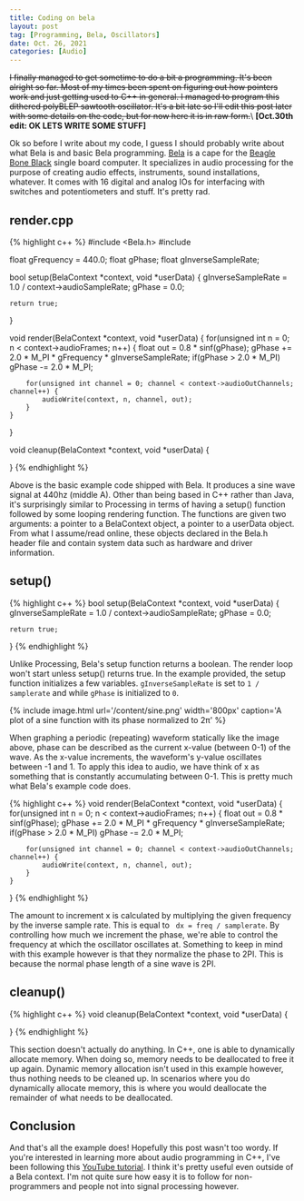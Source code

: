 ```yaml
---
title: Coding on bela
layout: post
tag: [Programming, Bela, Oscillators]
date: Oct. 26, 2021
categories: [Audio]
---
```


~~I finally managed to get sometime to do a bit a programming. It's been alright so far. Most of my times been spent on figuring out how pointers work and just getting used to C++ in general. I managed to program this dithered polyBLEP sawtooth oscillator. It's a bit late so I'll edit this post later with some details on the code, but for now here it is in raw form.~~\\
**[Oct.30th edit: OK LETS WRITE SOME STUFF]**

Ok so before I write about my code, I guess I should probably write about what Bela is and basic Bela programming. [Bela](https://www.bela.io) is a cape for the [Beagle Bone Black](https://beagleboard.org/black) single board computer. It specializes in audio processing for the purpose of creating audio effects, instruments, sound installations, whatever. It comes with 16 digital and analog IOs for interfacing with switches and potentiometers and stuff. It's pretty rad.

## render.cpp
{% highlight c++ %}
#include <Bela.h>
#include <cmath>

float gFrequency = 440.0;
float gPhase;
float gInverseSampleRate;

bool setup(BelaContext *context, void *userData)
{
	gInverseSampleRate = 1.0 / context->audioSampleRate;
	gPhase = 0.0;

	return true;
}

void render(BelaContext *context, void *userData)
{
	for(unsigned int n = 0; n < context->audioFrames; n++) {
		float out = 0.8 * sinf(gPhase);
		gPhase += 2.0 * M_PI * gFrequency * gInverseSampleRate;
		if(gPhase > 2.0 * M_PI)
			gPhase -= 2.0 * M_PI;

		for(unsigned int channel = 0; channel < context->audioOutChannels; channel++) {
			audioWrite(context, n, channel, out);
		}
	}
}

void cleanup(BelaContext *context, void *userData)
{


}
{% endhighlight %}

Above is the basic example code shipped with Bela. It produces a sine wave signal at 440hz (middle A). Other than being based in C++ rather than Java, it's surprisingly similar to Processing in terms of having a setup() function followed by some looping rendering function. The functions are given two arguments: a pointer to a BelaContext object, a pointer to a userData object. From what I assume/read online, these objects declared in the Bela.h header file and contain system data such as hardware and driver information.

## setup()
{% highlight c++ %}
bool setup(BelaContext *context, void *userData)
{
	gInverseSampleRate = 1.0 / context->audioSampleRate;
	gPhase = 0.0;

	return true;
}
{% endhighlight %}

Unlike Processing, Bela's setup function returns a boolean. The render loop won't start unless setup() returns true. In the example provided, the setup function initializes a few variables. `gInverseSampleRate` is set to `1 / samplerate` and while `gPhase` is initialized to `0`.

{% include image.html url='/content/sine.png' width='800px' caption='A plot of a sine function with its phase normalized to 2π' %}

When graphing a periodic (repeating) waveform statically like the image above, phase can be described as the current x-value (between 0-1) of the wave. As the x-value increments, the waveform's y-value oscillates between -1 and 1. To apply this idea to audio, we have think of x as something that is constantly accumulating between 0-1. This is pretty much what Bela's example code does.

{% highlight c++ %}
void render(BelaContext *context, void *userData)
{
	for(unsigned int n = 0; n < context->audioFrames; n++) {
		float out = 0.8 * sinf(gPhase);
		gPhase += 2.0 * M_PI * gFrequency * gInverseSampleRate;
		if(gPhase > 2.0 * M_PI)
			gPhase -= 2.0 * M_PI;

		for(unsigned int channel = 0; channel < context->audioOutChannels; channel++) {
			audioWrite(context, n, channel, out);
		}
	}
}
{% endhighlight %}

The amount to increment x is calculated by multiplying the given frequency by the inverse sample rate. This is equal to ` dx = freq / samplerate`. By controlling how much we increment the phase, we're able to control the frequency at which the oscillator oscillates at. Something to keep in mind with this example however is that they normalize the phase to 2PI. This is because the normal phase length of a sine wave is 2PI.

## cleanup()
{% highlight c++ %}
void cleanup(BelaContext *context, void *userData)
{

}
{% endhighlight %}

This section doesn't actually do anything. In C++, one is able to dynamically allocate memory. When doing so, memory needs to be deallocated to free it up again. Dynamic memory allocation isn't used in this example however, thus nothing needs to be cleaned up. In scenarios where you do dynamically allocate memory, this is where you would deallocate the remainder of what needs to be deallocated.

## Conclusion

And that's all the example does! Hopefully this post wasn't too wordy. If you're interested in learning more about audio programming in C++, I've been following this [YouTube tutorial](https://www.youtube.com/watch?v=aVLRUyPBBJk). I think it's pretty useful even outside of a Bela context. I'm not quite sure how easy it is to follow for non-programmers and people not into signal processing however.
